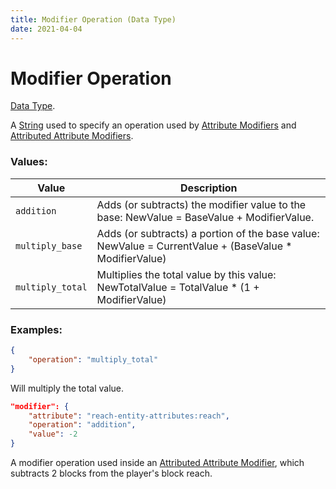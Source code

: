 ```yaml
---
title: Modifier Operation (Data Type)
date: 2021-04-04
---
```

# Modifier Operation

[Data Type](../data_types.md).

A [String](string.md) used to specify an operation used by [Attribute Modifiers](attribute_modifier.md) and [Attributed Attribute Modifiers](attributed_attribute_modifier.md).

### Values:

Value  | Description
-------|------
`addition` | Adds (or subtracts) the modifier value to the base: NewValue = BaseValue + ModifierValue.
`multiply_base` | Adds (or subtracts) a portion of the base value: NewValue = CurrentValue + (BaseValue * ModifierValue)
`multiply_total` | Multiplies the total value by this value: NewTotalValue = TotalValue * (1 + ModifierValue)

### Examples:

```json
{
	"operation": "multiply_total"
}
```

Will multiply the total value.
<br>

```json
"modifier": {
    "attribute": "reach-entity-attributes:reach",
    "operation": "addition",
    "value": -2
}
```

A modifier operation used inside an [Attributed Attribute Modifier](attributed_attribute_modifier.md), which subtracts 2 blocks from the player's block reach.